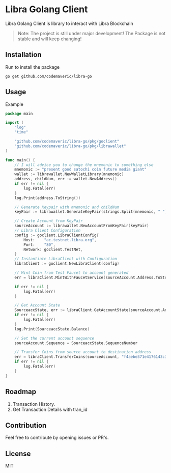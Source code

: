 # Libra Golang Client
Libra Golang Client is library to interact with Libra Blockchain

> Note: The project is still under major development! The Package is not stable and will keep changing!

## Installation
Run to install the package

```
go get github.com/codemaveric/libra-go
```

## Usage
Example

```Go
package main

import (
	"log"
	"time"

	"github.com/codemaveric/libra-go/pkg/goclient"
	"github.com/codemaveric/libra-go/pkg/librawallet"
)

func main() {
 	// I will advice you to change the mnemonic to something else
	mnemonic := "present good satochi coin future media giant"
	wallet := librawallet.NewWalletLibrary(mnemonic)
	address, childNum, err := wallet.NewAddress()
	if err != nil {
		log.Fatal(err)
	}
	log.Print(address.ToString())

	// Generate Keypair with mnemonic and childNum
	keyPair := librawallet.GenerateKeyPair(strings.Split(mnemonic, " "), childNum)

	// Create Account from KeyPair
	sourceAccount := librawallet.NewAccountFromKeyPair(keyPair)
	// Libra Client Configuration
	config := goclient.LibraClientConfig{
		Host:    "ac.testnet.libra.org",
		Port:    "80",
		Network: goclient.TestNet,
	}
	// Instantiate LibraClient with Configuration
	libraClient := goclient.NewLibraClient(config)

	// Mint Coin from Test Faucet to account generated
	err = libraClient.MintWithFaucetService(sourceAccount.Address.ToString(), 500000000, true)

	if err != nil {
		log.Fatal(err)
	}

	// Get Account State
	SourceaccState, err := libraClient.GetAccountState(sourceAccount.Address.ToString())
	if err != nil {
		log.Fatal(err)
	}
	log.Print(SourceaccState.Balance)

	// Set the current account sequence
	sourceAccount.Sequence = SourceaccState.SequenceNumber

	// Transfer Coins from source account to destination address
	err = libraClient.TransferCoins(sourceAccount, "f4aebe371e4176143c3409122d0adf43c0e00a6552b5b0ae9980d8981fcd0221", 11000000, 0, 10000, true)
	if err != nil {
		log.Fatal(err)
	}	
}

```

## Roadmap

1) Transaction History.
2) Get Transaction Details with tran_id

## Contribution
Feel free to contribute by opening issues or PR's.

## License
MIT
